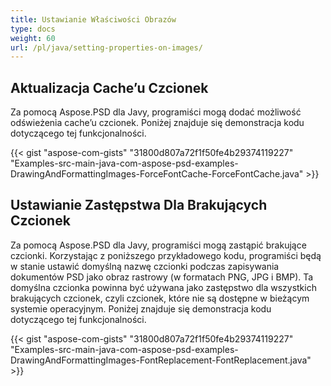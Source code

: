```yaml
---
title: Ustawianie Właściwości Obrazów
type: docs
weight: 60
url: /pl/java/setting-properties-on-images/
---
```


## **Aktualizacja Cache’u Czcionek**
Za pomocą Aspose.PSD dla Javy, programiści mogą dodać możliwość odświeżenia cache’u czcionek. Poniżej znajduje się demonstracja kodu dotyczącego tej funkcjonalności.



{{< gist "aspose-com-gists" "31800d807a72f1f50fe4b29374119227" "Examples-src-main-java-com-aspose-psd-examples-DrawingAndFormattingImages-ForceFontCache-ForceFontCache.java" >}}
## **Ustawianie Zastępstwa Dla Brakujących Czcionek**
Za pomocą Aspose.PSD dla Javy, programiści mogą zastąpić brakujące czcionki. Korzystając z poniższego przykładowego kodu, programiści będą w stanie ustawić domyślną nazwę czcionki podczas zapisywania dokumentów PSD jako obraz rastrowy (w formatach PNG, JPG i BMP). Ta domyślna czcionka powinna być używana jako zastępstwo dla wszystkich brakujących czcionek, czyli czcionek, które nie są dostępne w bieżącym systemie operacyjnym. Poniżej znajduje się demonstracja kodu dotyczącego tej funkcjonalności.

{{< gist "aspose-com-gists" "31800d807a72f1f50fe4b29374119227" "Examples-src-main-java-com-aspose-psd-examples-DrawingAndFormattingImages-FontReplacement-FontReplacement.java" >}}

